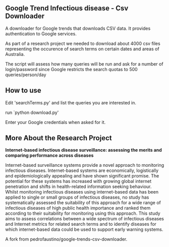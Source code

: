 ## Google Trend Infectious disease - Csv Downloader  

A downloader for Google trends that downloads CSV data. It provides authentication to Google services.

As part of a research project we needed to download about 4000 csv files representing the occurence of search terms on certain dates and areas of Australia.

The script will assess how many queries will be run and ask for a number of login/password since Google restricts the search quotas to 500 queries/person/day

## How to use

Edit 'searchTerms.py' and list the queries you are interested in.

run `python download.py'

Enter your Google credentials when asked for it.


## More About the Research Project

**Internet-based infectious disease surveillance: assessing the merits and comparing performance across diseases**

Internet-based surveillance systems provide a novel approach to monitoring infectious diseases. Internet-based systems are economically, logistically and epidemiologically appealing and have shown significant promise. The potential for these systems has increased with growing global internet penetration and shifts in health-related information seeking behaviour. Whilst monitoring infectious diseases using internet-based data has been applied to single or small groups of infectious diseases, no study has systematically assessed the suitability of this approach for a wide range of infectious diseases of high public health importance and ranked them according to their suitability for monitoring using this approach. This study aims to assess correlations between a wide spectrum of infectious diseases and Internet metrics for related search terms and to identify diseases for which internet-based data could be used to support early warning systems.


A fork from pedrofaustino/google-trends-csv-downloader.

